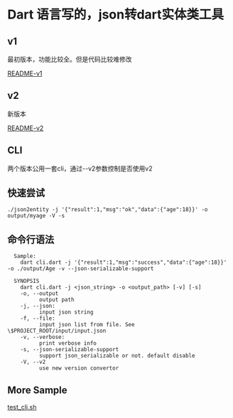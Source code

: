# Dart 语言写的，json转dart实体类工具

## v1
最初版本，功能比较全。但是代码比较难修改

[README-v1](https://github.com/laxian/flutter-gsonformat/blob/master/v1/README.md)

## v2
新版本

[README-v2](https://github.com/laxian/flutter-gsonformat/blob/master/v1/README-v2.md)

## CLI
两个版本公用一套cli，通过--v2参数控制是否使用v2

## 快速尝试
`./json2entity -j '{"result":1,"msg":"ok","data":{"age":18}}' -o output/myage -V -s`

## 命令行语法
```shell
  Sample:
    dart cli.dart -j '{"result":1,"msg":"success","data":{"age":18}}' -o ./output/Age -v --json-serializable-support

  SYNOPSIS
    dart cli.dart -j <json_string> -o <output_path> [-v] [-s]
    -o, --output
          output path
    -j, --json: 
          input json string
    -f, --file: 
          input json list from file. See \$PROJECT_ROOT/input/input.json
    -v, --verbose: 
          print verbose info
    -s, --json-serializable-support
          support json_serializable or not. default disable
    -V, --v2
          use new version convertor
```

## More Sample
[test_cli.sh](https://github.com/laxian/flutter-gsonformat/blob/master/test_cli.sh)